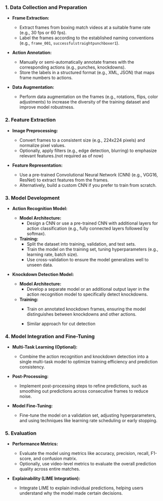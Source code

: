 ### 1. **Data Collection and Preparation**
   - **Frame Extraction:**
     - Extract frames from boxing match videos at a suitable frame rate (e.g., 30 fps or 60 fps).
     - Label the frames according to the established naming conventions (e.g., `frame_001`, `successfulstraightpunchboxer1`).

   - **Action Annotation:**
     - Manually or semi-automatically annotate frames with the corresponding actions (e.g., punches, knockdowns).
     - Store the labels in a structured format (e.g., XML, JSON) that maps frame numbers to actions.

   - **Data Augmentation:**
     - Perform data augmentation on the frames (e.g., rotations, flips, color adjustments) to increase the diversity of the training dataset and improve model robustness.

### 2. **Feature Extraction**
   - **Image Preprocessing:**
     - Convert frames to a consistent size (e.g., 224x224 pixels) and normalize pixel values.
     - Optionally, apply filters (e.g., edge detection, blurring) to emphasize relevant features.(not required as of now)

   - **Feature Representation:**
     - Use a pre-trained Convolutional Neural Network (CNN) (e.g., VGG16, ResNet) to extract features from the frames.
     - Alternatively, build a custom CNN if you prefer to train from scratch.

### 3. **Model Development**
   - **Action Recognition Model:**
     - **Model Architecture:**
       - Design a CNN or use a pre-trained CNN with additional layers for action classification (e.g., fully connected layers followed by softmax).
     - **Training:**
       - Split the dataset into training, validation, and test sets.
       - Train the model on the training set, tuning hyperparameters (e.g., learning rate, batch size).
       - Use cross-validation to ensure the model generalizes well to unseen data.

   - **Knockdown Detection Model:**
     - **Model Architecture:**
       - Develop a separate model or an additional output layer in the action recognition model to specifically detect knockdowns.
     - **Training:**
       - Train on annotated knockdown frames, ensuring the model distinguishes between knockdowns and other actions.
      
       - Similar approach for cut detection

### 4. **Model Integration and Fine-Tuning**
   - **Multi-Task Learning (Optional):**
     - Combine the action recognition and knockdown detection into a single multi-task model to optimize training efficiency and prediction consistency.

   - **Post-Processing:**
     - Implement post-processing steps to refine predictions, such as smoothing out predictions across consecutive frames to reduce noise.

   - **Model Fine-Tuning:**
     - Fine-tune the model on a validation set, adjusting hyperparameters, and using techniques like learning rate scheduling or early stopping.

### 5. **Evaluation**
   - **Performance Metrics:**
     - Evaluate the model using metrics like accuracy, precision, recall, F1-score, and confusion matrix.
     - Optionally, use video-level metrics to evaluate the overall prediction quality across entire matches.

   - **Explainability (LIME Integration):**
     - Integrate LIME to explain individual predictions, helping users understand why the model made certain decisions.




